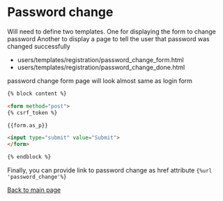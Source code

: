 # Password change

Will need to define two templates.
One for displaying the form to change password
Another to display a page to tell the user that password was changed successfully

- users/templates/registration/password_change_form.html
- users/templates/registration/password_change_done.html

password change form page will look almost same as login form

```html
{% block content %}

<form method="post">
{% csrf_token %}

{{form.as_p}}

<input type="submit" value="Submit">
</form>

{% endblock %}
```

Finally, you can provide link to password change as href attribute ```{%url 'password_change'%}```

[Back to main page](../README.md)